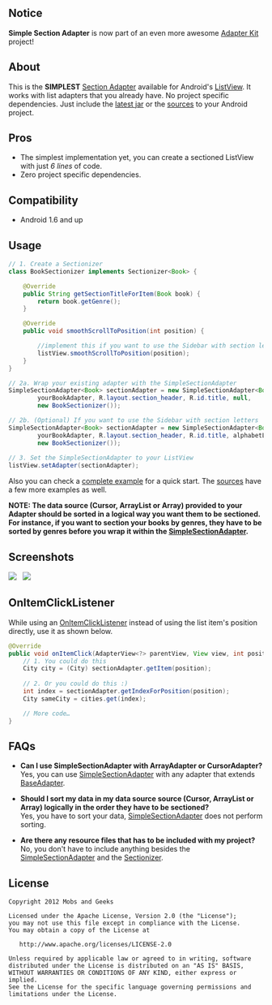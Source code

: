 Notice
---------
**Simple Section Adapter** is now part of an even more awesome [Adapter Kit] project!

About
-----

This is the **SIMPLEST** [Section Adapter][google-search] available for Android's [ListView][list-view-link]. It works with list adapters that you already have. No project specific dependencies. Just include the [latest jar][jar-download] or the [sources][sources-download-link] to your Android project.

Pros
----

  - The simplest implementation yet, you can create a sectioned ListView with just *6 lines* of code.
  - Zero project specific dependencies.

Compatibility
-------------

  - Android 1.6 and up

Usage
-----
```java
// 1. Create a Sectionizer    
class BookSectionizer implements Sectionizer<Book> {

    @Override
    public String getSectionTitleForItem(Book book) {
        return book.getGenre();
    }

    @Override
    public void smoothScrollToPosition(int position) {

        //implement this if you want to use the Sidebar with section letters (Optional)
        listView.smoothScrollToPosition(position);
    }
}

// 2a. Wrap your existing adapter with the SimpleSectionAdapter
SimpleSectionAdapter<Book> sectionAdapter = new SimpleSectionAdapter<Book>(context, 
        yourBookAdapter, R.layout.section_header, R.id.title, null,
        new BookSectionizer());

// 2b. (Optional) If you want to use the Sidebar with section letters
SimpleSectionAdapter<Book> sectionAdapter = new SimpleSectionAdapter<Book>(context, 
        yourBookAdapter, R.layout.section_header, R.id.title, alphabetLinearLayout,
        new BookSectionizer());
    
// 3. Set the SimpleSectionAdapter to your ListView
listView.setAdapter(sectionAdapter);
```

Also you can check a [complete example][simple-example-link] for a quick start. The [sources][sources-download-link] have a few more examples as well.

**NOTE: The data source (Cursor, ArrayList or Array) provided to your Adapter should be sorted in a logical way you want them to be sectioned. For instance, if you want to section your books by genres, they have to be sorted by genres before you wrap it within the [SimpleSectionAdapter][simple-section-adapter].**

Screenshots
-------------------
<img src="http://mobsandgeeks.com/images/android/ssa-ss1.png"> &nbsp; <img src="http://mobsandgeeks.com/images/android/ssa-ss2.png">


OnItemClickListener
-------------------
While using an [OnItemClickListener][item-click-listener] instead of using the list item's position directly, use it as shown below.

```java
@Override
public void onItemClick(AdapterView<?> parentView, View view, int position, long id) {
    // 1. You could do this
    City city = (City) sectionAdapter.getItem(position);
        
    // 2. Or you could do this :)
    int index = sectionAdapter.getIndexForPosition(position);
    City sameCity = cities.get(index);

    // More code…
}
```

FAQs
----
  - **Can I use SimpleSectionAdapter with ArrayAdapter or CursorAdapter?** 
    <br />Yes, you can use [SimpleSectionAdapter][simple-section-adapter] with any adapter that extends [BaseAdapter][base-adapter].

  - **Should I sort my data in my data source source (Cursor, ArrayList or Array) logically in the order they have to be sectioned?** 
    <br />Yes, you have to sort your data, [SimpleSectionAdapter][simple-section-adapter] does not perform sorting.

  - **Are there any resource files that has to be included with my project?** 
    <br />No, you don't have to include anything besides the [SimpleSectionAdapter][simple-section-adapter] and the [Sectionizer][sectionizer].

License
---------------------

    Copyright 2012 Mobs and Geeks

    Licensed under the Apache License, Version 2.0 (the "License");
    you may not use this file except in compliance with the License.
    You may obtain a copy of the License at

       http://www.apache.org/licenses/LICENSE-2.0

    Unless required by applicable law or agreed to in writing, software
    distributed under the License is distributed on an "AS IS" BASIS,
    WITHOUT WARRANTIES OR CONDITIONS OF ANY KIND, either express or implied.
    See the License for the specific language governing permissions and
    limitations under the License.

  [Adapter Kit]: https://github.com/mobsandgeeks/adapter-kit
  [list-view-link]: http://developer.android.com/reference/android/widget/ListView.html
  [google-search]: https://www.google.co.in/search?ie=UTF-8&q=android+section+adapter
  [github-project]: https://github.com/ragunathjawahar/simple-section-adapter
  [sources-download-link]: https://github.com/ragunathjawahar/simple-section-adapter/zipball/master
  [jar-download]: https://github.com/ragunathjawahar/simple-section-adapter/downloads
  [simple-section-adapter]: https://github.com/ragunathjawahar/simple-section-adapter/blob/master/src/com/mobsandgeeks/adapters/SimpleSectionAdapter.java
  [sectionizer]: https://github.com/ragunathjawahar/simple-section-adapter/blob/master/src/com/mobsandgeeks/adapters/Sectionizer.java
  [base-adapter]: http://developer.android.com/reference/android/widget/BaseAdapter.html
  [item-click-listener]: http://developer.android.com/reference/android/widget/AdapterView.OnItemClickListener.html
  [simple-example-link]: https://github.com/ragunathjawahar/simple-section-adapter/blob/master/src/com/mobsandgeeks/demo/ArrayAdapterDemoActivity.java
